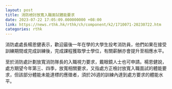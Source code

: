 ```yaml
---
layout: post
title: 消防檢討放寬入職面試體能要求
date: 2023-07-22 17:05:09.000000000 +08:00
link: https://news.rthk.hk/rthk/ch/component/k2/1710071-20230722.htm
categories: rthk
---
```


消防處處長楊恩健表示，歡迎最後一年在學的大學生投考消防員，他們如果在接受訓練期間或完成訓練後，完成課程獲取學士學位，有關薪酬亦會提升至相應水平。

至於消防處計劃放寬消防隊長的入職視力要求，戴眼鏡人士也可申請。楊恩健說，處方期望今年第三、四季，放寬相關要求，又指處方正檢討放寬入職面試的體能要求，但該部分體能未能達標的應徵者，須於26週的訓練內達到處方要求的體能水平。
